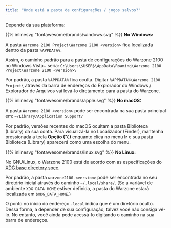 ```yaml
---
title: "Onde está a pasta de configurações / jogos salvos?"
---
```


Depende da sua plataforma:

{{% inlinesvg "fontawesome/brands/windows.svg" %}} **No Windows:**

A pasta `Warzone 2100 Project\Warzone 2100 <version>` fica localizada dentro da pasta `%APPDATA%`.

Assim, o caminho padrão para a pasta de configurações do Warzone 2100 no Windows Vista+ seria: `C:\Users\$USER$\AppData\Roaming\Warzone 2100 Project\Warzone 2100 <version>\`

Por padrão, a pasta `%APPDATA%` fica oculta. Digitar `%APPDATA%\Warzone 2100 Project\` através da barra de endereços do Explorador do Windows / Explorador de Arquivos vai levá-lo diretamente para a pasta do Warzone.

{{% inlinesvg "fontawesome/brands/apple.svg" %}} **No macOS:**

A pasta `Warzone 2100 <version>` pode ser encontrada na sua pasta principal em: `~/Library/Application Support/`

Por padrão, versões recentes do macOS ocultam a pasta Biblioteca (Library) da sua conta. Para visualizá-la no Localizador (Finder), mantenha pressionada a tecla **Opção (⌥)** enquanto clica no menu **Ir** e sua pasta Biblioteca (Library) aparecerá como uma escolha do menu.

{{% inlinesvg "fontawesome/brands/linux.svg" %}} **No Linux:**

No GNU/Linux, o Warzone 2100 está de acordo com as especificações do [XDG base directory spec](https://standards.freedesktop.org/basedir-spec/basedir-spec-latest.html).

Por padrão, a pasta `warzone2100-<version>` pode ser encontrada no seu diretório inicial através do caminho `~/.local/share/`. (Se a variável de ambiente `XDG_DATA_HOME` estiver definida, a pasta do Warzone estará localizada em `$XDG_DATA_HOME`.)

O ponto no início do endereço `.local` indica que é um diretório oculto. Dessa forma, a depender de sua configuração, talvez você não consiga vê-lo. No entanto, você ainda pode acessá-lo digitando o caminho na sua barra de endereços.
